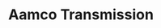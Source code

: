 ---
title: "Aamco Transmission"
url: /hattiesburg/aamco-transmission-mayfair-road/
shop: Autowerkstatt
---